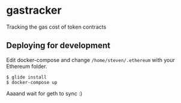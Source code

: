 # gastracker

Tracking the gas cost of token contracts

## Deploying for development

Edit docker-compose and change `/home/steven/.ethereum` with your Ethereum folder.

```
$ glide install
$ docker-compose up
```

Aaaand wait for geth to sync :)